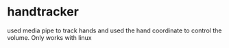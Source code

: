 # handtracker
used media pipe to track hands and used the hand coordinate to control the volume.
Only works with linux 
